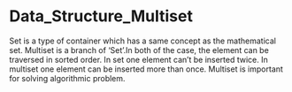 # Data_Structure_Multiset
Set is a type of container which has a same concept as the mathematical set. Multiset is a branch of ‘Set’.In both of the case, the element can be traversed in sorted order. In set one element can’t be inserted twice. In multiset one element can be inserted more than once. Multiset is important for solving algorithmic problem.


